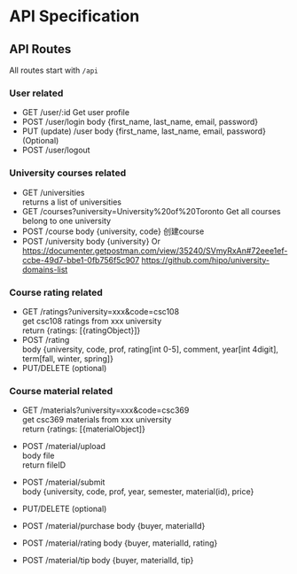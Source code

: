 # API Specification

## API Routes 
All routes start with ```/api```
### User related
- GET /user/:id  Get user profile
- POST /user/login body {first_name, last_name, email, password}  
- PUT (update) /user body {first_name, last_name, email, password} (Optional)
- POST /user/logout

### University courses related
- GET /universities   
returns a list of universities
- GET /courses?university=University%20of%20Toronto Get all courses belong to one university  
- POST /course body {university, code} 创建course
- POST /university body {university} Or<br>
  https://documenter.getpostman.com/view/35240/SVmyRxAn#72eee1ef-ccbe-49d7-bbe1-0fb756f5c907
  https://github.com/hipo/university-domains-list
  
### Course rating related

- GET /ratings?university=xxx&code=csc108  
get csc108 ratings from xxx university  
return {ratings: [{ratingObject}]}
- POST /rating  
body {university, code, prof, rating[int 0-5], comment, year[int 4digit], term[fall, winter, spring]}
- PUT/DELETE (optional)

### Course material related
- GET  /materials?university=xxx&code=csc369 <br>
  get csc369 materials from xxx university <br>
  return {ratings: [{materialObject]}
  
- POST /material/upload <br>
  body file <br>
  return fileID
- POST /material/submit <br>
  body {university, code, prof, year, semester, material(id), price}
  
- PUT/DELETE (optional)

- POST /material/purchase
  body {buyer, materialId}
  
- POST /material/rating
  body {buyer, materialId, rating}
  
- POST /material/tip
  body {buyer, materialId, tip}

